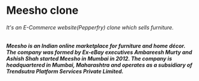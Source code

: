 # Meesho clone

###### It's an E-Commerce website(Pepperfry) clone which sells furniture.

##### Meesho is an Indian online marketplace for furniture and home décor. The company was formed by Ex-eBay executives Ambareesh Murty and Ashish Shah started Meesho in Mumbai in 2012. The company is headquartered in Mumbai, Maharashtra and operates as a subsidiary of Trendsutra Platform Services Private Limited.

